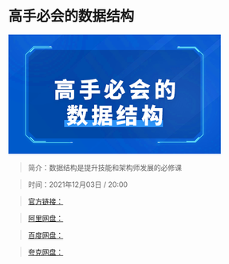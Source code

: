# 高手必会的数据结构

![img](../../assets/CioPOWGohXWAMwegAADNFXJNJhU908.png)

> 简介：数据结构是提升技能和架构师发展的必修课

> 时间：2021年12月03日 / 20:00

> [官方链接：]()

> [阿里网盘：]()

> [百度网盘：]()

> [夸克网盘：]()
